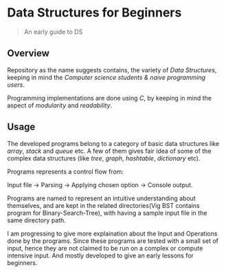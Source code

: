 # Data Structures for Beginners
> An early guide to DS     

## Overview

Repository as the name suggests contains, the variety of *Data Structures*, keeping in mind the *Computer science students & naive programming users*. 

Programming implementations are done using *C*, by keeping in mind the aspect of *modularity* and *readability*.

## Usage

The developed programs belong to a category of basic data structures like *array*, *stack* and *queue* etc. A few of them gives fair idea of some of the complex data structures (like *tree*, *graph*, *hashtable*, *dictionary* etc). 

Programs represents a control flow from:

Input file -> Parsing -> Applying chosen option -> Console output. 

Programs are named to represent an intuitive understanding about themselves, and are kept in the related directories(Vig BST contains program for Binary-Search-Tree), with having a sample input file in the same directory path.


I am progressing to give more explaination about the Input and Operations done by the programs. Since these programs are tested with a small set of input, hence they are not claimed to be run on a complex or compute intensive input. And mostly developed to give an early lessons for beginners.

